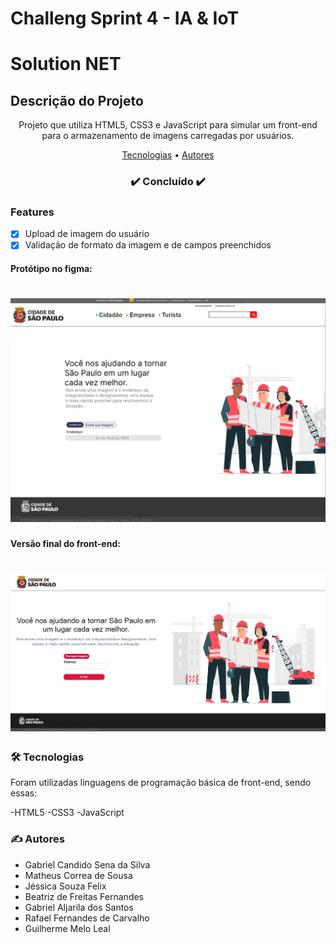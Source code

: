 # Challeng Sprint 4 - IA & IoT

# Solution NET

## Descrição do Projeto
<p align="center">Projeto que utiliza HTML5, CSS3 e JavaScript para simular um front-end para o armazenamento de imagens carregadas por usuários.</p>

<p align="center">
 <a href="#tecnologias">Tecnologias</a> • 
 <a href="#autor">Autores</a>
</p>

<h3 align="center"> 
	✔️ Concluído ✔️
</h3>

### Features

- [x] Upload de imagem do usuário
- [x] Validação de formato da imagem e de campos preenchidos

<h4>Protótipo no figma:</h4>
<h1 align="center">
  <img alt="Protótipo no Figma" title="Protótipo no Figma" src="Protótipo_v01.png" />
</h1>

<h4>Versão final do front-end:</h4>
<h1 align="center">
  <img alt="Protótipo no Figma" title="Protótipo no Figma" src="versao_final.png" />
</h1>

### 🛠 Tecnologias

Foram utilizadas linguagens de programação básica de front-end, sendo essas:

-HTML5
-CSS3
-JavaScript

### ✍️ Autores

<ul>
  <li>Gabriel Candido Sena da Silva</li>
  <li>Matheus Correa de Sousa</li>
  <li>Jéssica Souza Felix</li>
  <li>Beatriz de Freitas Fernandes</li>
  <li>Gabriel Aljarila dos Santos</li>
  <li>Rafael Fernandes de Carvalho</li>
  <li>Guilherme Melo Leal</li>
</ul>


